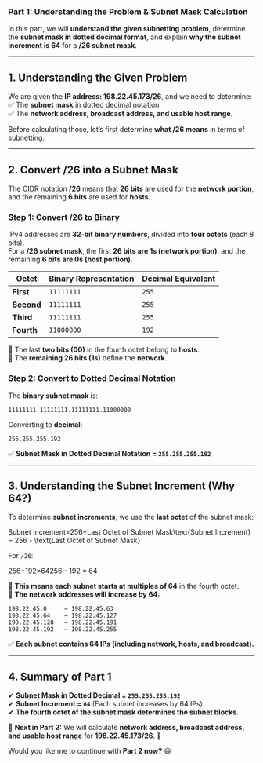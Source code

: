 ### **Part 1: Understanding the Problem & Subnet Mask Calculation**

In this part, we will **understand the given subnetting problem**, determine the **subnet mask in dotted decimal format**, and explain **why the subnet increment is 64** for a **/26 subnet mask**.

---

## **1. Understanding the Given Problem**

We are given the **IP address: 198.22.45.173/26**, and we need to determine:  
✅ The **subnet mask** in dotted decimal notation.  
✅ The **network address, broadcast address, and usable host range**.

Before calculating those, let’s first determine **what /26 means** in terms of subnetting.

---

## **2. Convert /26 into a Subnet Mask**

The CIDR notation **/26** means that **26 bits** are used for the **network portion**, and the remaining **6 bits** are used for **hosts**.

### **Step 1: Convert /26 to Binary**

IPv4 addresses are **32-bit binary numbers**, divided into **four octets** (each 8 bits).  
For a **/26 subnet mask**, the first **26 bits are 1s (network portion)**, and the remaining **6 bits are 0s (host portion)**.

|**Octet**|**Binary Representation**|**Decimal Equivalent**|
|---|---|---|
|**First**|`11111111`|`255`|
|**Second**|`11111111`|`255`|
|**Third**|`11111111`|`255`|
|**Fourth**|`11000000`|`192`|

🔹 The last **two bits (00)** in the fourth octet belong to **hosts**.  
🔹 The **remaining 26 bits (1s)** define the **network**.

### **Step 2: Convert to Dotted Decimal Notation**

The **binary subnet mask** is:

```
11111111.11111111.11111111.11000000
```

Converting to **decimal**:

```
255.255.255.192
```

✅ **Subnet Mask in Dotted Decimal Notation = `255.255.255.192`**

---

## **3. Understanding the Subnet Increment (Why 64?)**

To determine **subnet increments**, we use the **last octet** of the subnet mask:

Subnet Increment=256−Last Octet of Subnet Mask\text{Subnet Increment} = 256 - \text{Last Octet of Subnet Mask}

For `/26`:

256−192=64256 - 192 = 64

🔹 **This means each subnet starts at multiples of 64** in the fourth octet.  
🔹 **The network addresses will increase by 64:**

```
198.22.45.0     → 198.22.45.63
198.22.45.64    → 198.22.45.127
198.22.45.128   → 198.22.45.191
198.22.45.192   → 198.22.45.255
```

✅ **Each subnet contains 64 IPs (including network, hosts, and broadcast).**

---

## **4. Summary of Part 1**

✔ **Subnet Mask in Dotted Decimal = `255.255.255.192`**  
✔ **Subnet Increment = `64`** (Each subnet increases by 64 IPs).  
✔ **The fourth octet of the subnet mask determines the subnet blocks**.

📌 **Next in Part 2:** We will calculate **network address, broadcast address, and usable host range** for **198.22.45.173/26**. 🚀

Would you like me to continue with **Part 2 now?** 😃